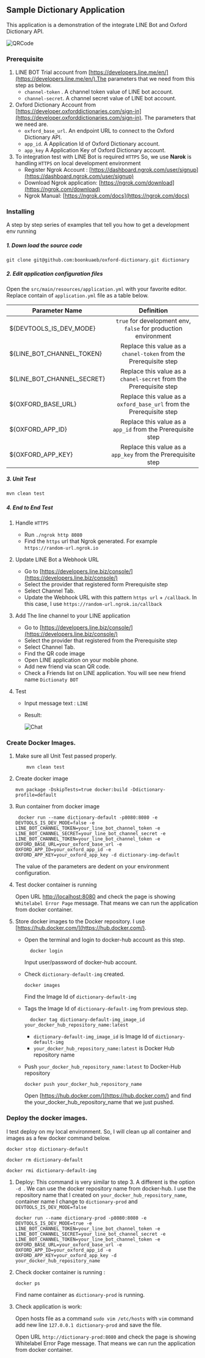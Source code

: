 ## Sample Dictionary Application

This application is a demonstration of the integrate LINE Bot and Oxford Dictionary API.

   ![QRCode](docs/qr-code.png "qr code chat")

### Prerequisite

1. LINE BOT Trial account from [https://developers.line.me/en/](https://developers.line.me/en/).The parameters that we need from this step as below.
     * `channel-token` . A channel token value of LINE bot account.
     * `channel-secret`. A channel secret value of LINE bot account.
2. Oxford Dictionary Account from [https://developer.oxforddictionaries.com/sign-in](https://developer.oxforddictionaries.com/sign-in). The parameters that we need are.
    * `oxford_base_url`. An endpoint URL to connect to the Oxford Dictionary API.
    * `app_id`. A Application Id of Oxford Dictionary account.
    * `app_key` A Application Key of Oxford Dictionary account.
3. To integration test with LINE Bot is required `HTTPS` So, we use **Narok** is handling `HTTPS` on local development environment
    * Register Ngrok Account : [https://dashboard.ngrok.com/user/signup](https://dashboard.ngrok.com/user/signup)
    * Download Ngrok application: [https://ngrok.com/download](https://ngrok.com/download)
    * Ngrok Manual: [https://ngrok.com/docs](https://ngrok.com/docs)
### Installing
A step by step series of examples that tell you how to get a development env running
##### 1. Down load the source code
```git
git clone git@github.com:boonkuaeb/oxford-dictionary.git dictionary
```
##### 2. Edit application configuration files
Open the `src/main/resources/application.yml` with your favorite editor.
Replace contain of `application.yml` file as a table below.

| Parameter Name        | Definition|
| ------------- |:-------------:|
| ${DEVTOOLS_IS_DEV_MODE}      |  `true` for development env, `false` for production environment |
| ${LINE_BOT_CHANNEL_TOKEN}      | Replace this value as a `chanel-token` from the Prerequisite  step |
| ${LINE_BOT_CHANNEL_SECRET} | Replace this value as a `chanel-secret` from the Prerequisite  step     |
| ${OXFORD_BASE_URL} | Replace this value as a `oxford_base_url` from the Prerequisite  step     |
| ${OXFORD_APP_ID} | Replace this value as a `app_id` from the Prerequisite  step      |
| ${OXFORD_APP_KEY} | Replace this value as a `app_key` from the Prerequisite  step       |

##### 3. Unit Test
```bash
mvn clean test
```

##### 4. End to End Test
1. Handle `HTTPS`
    * Run `./ngrok http 8080`
    * Find the `https` url that Ngrok generated. For example `https://random-url.ngrok.io`
2. Update LINE Bot a Webhook URL
    * Go to [https://developers.line.biz/console/](https://developers.line.biz/console/)
    * Select the provider that registered form Prerequisite step
    * Select Channel Tab.
    * Update the Webhook URL with this pattern `https url` + `/callback`. In this case, I use `https://random-url.ngrok.io/callback`
   
3. Add The line channel to your LINE application 
    * Go to [https://developers.line.biz/console/](https://developers.line.biz/console/)
    * Select the provider that registered from the Prerequisite step
    * Select Channel Tab.
    * Find the QR code image
    * Open LINE application on your mobile phone. 
    * Add new friend via scan QR code.
    * Check a Friends list on LINE application. You will see new friend name `Dictionaty BOT`
    
4. Test
    * Input message text : `LINE`
    * Result: 
    
      ![Chat](docs/test-chat.png "Test chat" )


### Create Docker Images.

1. Make sure all Unit Test passed properly. 
    ```$docker
        mvn clean test
    ```
2. Create docker image
    ```$docker
    mvn package -DskipTests=true docker:build -Ddictionary-profile=default
    ```
3. Run container from docker image
    ```docker
     docker run --name dictionary-default -p8080:8080 -e DEVTOOLS_IS_DEV_MODE=false -e LINE_BOT_CHANNEL_TOKEN=your_line_bot_channel_token -e LINE_BOT_CHANNEL_SECRET=your_line_bot_channel_secret -e LINE_BOT_CHANNEL_TOKEN=your_line_bot_channel_token -e OXFORD_BASE_URL=your_oxford_base_url -e OXFORD_APP_ID=your_oxford_app_id -e OXFORD_APP_KEY=your_oxford_app_key -d dictionary-img-default
    ```
    The value of the parameters are dedent on your environment configuration.
4. Test docker container is running

    Open URL [http://localhost:8080](http://localhost:8080) and check the page is showing `Whitelabel Error Page` message. That means we can run the application from docker container.

5. Store docker images to the Docker repository.
    I use [https://hub.docker.com/](https://hub.docker.com/). 
    * Open the terminal and login to docker-hub account as this step.
        ```docker
          docker login
        ```
        Input user/password of docker-hub account.
    * Check `dictionary-default-img` created.
      ```docker
      docker images
      ```
      Find the Image Id of `dictionary-default-img`
        
    * Tags  the Image Id of `dictionary-default-img` from previous step.
        ```docker
          docker tag dictionary-default-img_image_id your_docker_hub_repository_name:latest
       ```
        * `dictionary-default-img_image_id` is Image Id of `dictionary-default-img`
        * `your_docker_hub_repository_name:latest` is Docker Hub repository name
    * Push `your_docker_hub_repository_name:latest` to Docker-Hub repository
      ```docker
      docker push your_docker_hub_repository_name
      ```
      Open [https://hub.docker.com/](https://hub.docker.com/) and find the your_docker_hub_repository_name that we just pushed.
      
### Deploy the docker images.      
I test deploy on my local environment. So, I will clean up all  container and  images as a few docker command below.

```docker
docker stop dictionary-default
```

```docker
docker rm dictionary-default
```


```docker
docker rmi dictionary-default-img
```


1. Deploy:
    This command is very similar to step 3. A different is the option `-d `.
    We can use the docker repository name from docker-hub. I use the repository name that I created on `your_docker_hub_repository_name`, container name I change to `dictionary-prod` and `DEVTOOLS_IS_DEV_MODE=false`
    
    ```docker
    docker run --name dictionary-prod -p8080:8080 -e DEVTOOLS_IS_DEV_MODE=true -e LINE_BOT_CHANNEL_TOKEN=your_line_bot_channel_token -e LINE_BOT_CHANNEL_SECRET=your_line_bot_channel_secret -e LINE_BOT_CHANNEL_TOKEN=your_line_bot_channel_token -e OXFORD_BASE_URL=your_oxford_base_url -e OXFORD_APP_ID=your_oxford_app_id -e OXFORD_APP_KEY=your_oxford_app_key -d your_docker_hub_repository_name
    ```
2. Check docker container is running :
    ```docker
    docker ps
    ```
    Find name container as `dictionary-prod` is running.
3. Check application is work:

    Open hosts file as a command `sudo vim /etc/hosts` with `vim` command add new line `127.0.0.1 dictionary-prod` and save the file.
    
    Open URL `http://dictionary-prod:8080` and check the page is showing Whitelabel Error Page message. That means we can run the application from docker container.
    

